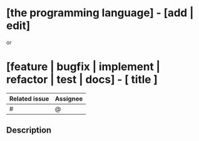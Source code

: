 # [the programming language] - [add | edit]
or
# [feature | bugfix | implement | refactor | test | docs] - [ title ]

|Related issue|Assignee|
|   ---       |  ---   |
|#            |@       |

## Description
